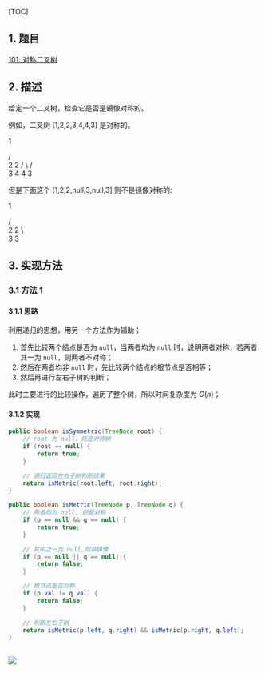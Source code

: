 [TOC]

## 1. 题目

[101. 对称二叉树](https://leetcode-cn.com/problems/symmetric-tree/)

## 2. 描述

给定一个二叉树，检查它是否是镜像对称的。

 

例如，二叉树 [1,2,2,3,4,4,3] 是对称的。

   1

   /    \
  2    2
 / \    / \
3  4 4  3


但是下面这个 [1,2,2,null,3,null,3] 则不是镜像对称的:

   1

   /  \
  2   2
   \    \
   3    3

## 3. 实现方法

### 3.1 方法 1

#### 3.1.1 思路

利用递归的思想，用另一个方法作为辅助；

1.  首先比较两个结点是否为 `null`，当两者均为 `null` 时，说明两者对称，若两者其一为 `null`，则两者不对称；
2.  然后在两者均非 `null` 时，先比较两个结点的根节点是否相等；
3.  然后再进行左右子树的判断；

此时主要进行的比较操作，遍历了整个树，所以时间复杂度为 $O(n)$；

#### 3.1.2 实现

```java
public boolean isSymmetric(TreeNode root) {
    // root 为 null，则是对称树
    if (root == null) {
        return true;
    }

    // 递归返回左右子树判断结果
    return isMetric(root.left, root.right);
}

public boolean isMetric(TreeNode p, TreeNode q) {
    // 两者均为 null, 则是对称
    if (p == null && q == null) {
        return true;
    }

    // 其中之一为 null,则非镜像
    if (p == null || q == null) {
        return false;
    }

    // 根节点是否对称
    if (p.val != q.val) {
        return false;
    }

    // 判断左右子树
    return isMetric(p.left, q.right) && isMetric(p.right, q.left);
}
```



![](https://gitee.com/cunyu1943/images/raw/master/ImgsUbuntu/20200510234310.png)
---

<link rel="stylesheet" href="https://cdnjs.cloudflare.com/ajax/libs/social-share.js/1.0.16/css/share.min.css">

<center><div class="social-share"></div></center>
<script type="text/javascript" src="https://cdnjs.cloudflare.com/ajax/libs/social-share.js/1.0.16/js/social-share.min.js"></script>

